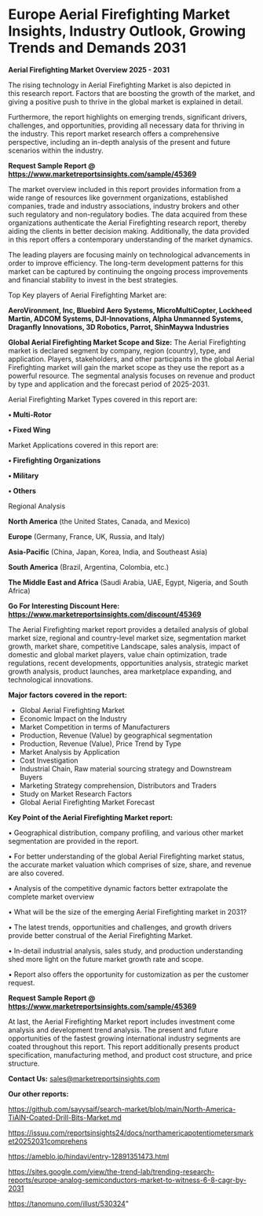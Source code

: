 # Europe Aerial Firefighting Market Insights, Industry Outlook, Growing Trends and Demands 2031

<Strong> Aerial Firefighting Market Overview 2025 - 2031</strong>

The rising technology in Aerial Firefighting Market is also depicted in this research report. Factors that are boosting the growth of the market, and giving a positive push to thrive in the global market is explained in detail.

Furthermore, the report highlights on emerging trends, significant drivers, challenges, and opportunities, providing all necessary data for thriving in the industry. This report market research offers a comprehensive perspective, including an in-depth analysis of the present and future scenarios within the industry.

<strong>Request Sample Report @ <a href=https://www.marketreportsinsights.com/sample/45369>https://www.marketreportsinsights.com/sample/45369</a></strong>

The market overview included in this report provides information from a wide range of resources like government organizations, established companies, trade and industry associations, industry brokers and other such regulatory and non-regulatory bodies. The data acquired from these organizations authenticate the Aerial Firefighting research report, thereby aiding the clients in better decision making. Additionally, the data provided in this report offers a contemporary understanding of the market dynamics.

The leading players are focusing mainly on technological advancements in order to improve efficiency. The long-term development patterns for this market can be captured by continuing the ongoing process improvements and financial stability to invest in the best strategies.

Top Key players of Aerial Firefighting Market are:

<strong>AeroVironment, Inc, Bluebird Aero Systems, MicroMultiCopter, Lockheed Martin, ADCOM Systems, DJI-Innovations, Alpha Unmanned Systems, Draganfly Innovations, 3D Robotics, Parrot, ShinMaywa Industries</strong>

<strong><b>Global Aerial Firefighting Market Scope and Size:</b></strong>
The Aerial Firefighting market is declared segment by company, region (country), type, and application. Players, stakeholders, and other participants in the global Aerial Firefighting market will gain the market scope as they use the report as a powerful resource. The segmental analysis focuses on revenue and product by type and application and the forecast period of 2025-2031.

Aerial Firefighting Market Types covered in this report are:

<strong>•  Multi-Rotor

•  Fixed Wing</strong>

Market Applications covered in this report are:

<strong>•  Firefighting Organizations

•  Military

•  Others</strong> 

Regional Analysis

<strong>North America</strong> (the United States, Canada, and Mexico)

<strong>Europe</strong> (Germany, France, UK, Russia, and Italy)

<strong>Asia-Pacific</strong> (China, Japan, Korea, India, and Southeast Asia)

<strong>South America</strong> (Brazil, Argentina, Colombia, etc.)

<strong>The Middle East and Africa</strong> (Saudi Arabia, UAE, Egypt, Nigeria, and South Africa)

<strong>Go For Interesting Discount Here: <a href=https://www.marketreportsinsights.com/discount/45369>https://www.marketreportsinsights.com/discount/45369</a></strong>

The Aerial Firefighting market report provides a detailed analysis of global market size, regional and country-level market size, segmentation market growth, market share, competitive Landscape, sales analysis, impact of domestic and global market players, value chain optimization, trade regulations, recent developments, opportunities analysis, strategic market growth analysis, product launches, area marketplace expanding, and technological innovations.

<strong><b>Major factors covered in the report:</b></strong>
<ul>
  <li>Global Aerial Firefighting Market </li>
  <li>Economic Impact on the Industry</li>
  <li>Market Competition in terms of Manufacturers</li>
  <li>Production, Revenue (Value) by geographical segmentation</li>
  <li>Production, Revenue (Value), Price Trend by Type</li>
  <li>Market Analysis by Application</li>
  <li>Cost Investigation</li>
  <li>Industrial Chain, Raw material sourcing strategy and Downstream Buyers</li>
  <li>Marketing Strategy comprehension, Distributors and Traders</li>
  <li>Study on Market Research Factors</li>
  <li>Global Aerial Firefighting Market Forecast</li>
</ul>

<strong><b>Key Point of the Aerial Firefighting Market report:</b></strong>

• Geographical distribution, company profiling, and various other market segmentation are provided in the report.

• For better understanding of the global Aerial Firefighting market status, the accurate market valuation which comprises of size, share, and revenue are also covered.

• Analysis of the competitive dynamic factors better extrapolate the complete market overview

• What will be the size of the emerging Aerial Firefighting market in 2031?

• The latest trends, opportunities and challenges, and growth drivers provide better construal of the Aerial Firefighting Market.

• In-detail industrial analysis, sales study, and production understanding shed more light on the future market growth rate and scope.

• Report also offers the opportunity for customization as per the customer request.

<strong>Request Sample Report @ <a href=https://www.marketreportsinsights.com/sample/45369>https://www.marketreportsinsights.com/sample/45369</a></strong>

At last, the Aerial Firefighting Market report includes investment come analysis and development trend analysis. The present and future opportunities of the fastest growing international industry segments are coated throughout this report. This report additionally presents product specification, manufacturing method, and product cost structure, and price structure.

<strong>Contact Us:</strong>
sales@marketreportsinsights.com

<strong>Our other reports:</strong>

<a href=https://github.com/sayysaif/search-market/blob/main/North-America-TiAlN-Coated-Drill-Bits-Market.md>https://github.com/sayysaif/search-market/blob/main/North-America-TiAlN-Coated-Drill-Bits-Market.md</a>

<a href=https://issuu.com/reportsinsights24/docs/northamericapotentiometersmarket20252031comprehens>https://issuu.com/reportsinsights24/docs/northamericapotentiometersmarket20252031comprehens</a>

<a href=https://ameblo.jp/hindavi/entry-12891351473.html>https://ameblo.jp/hindavi/entry-12891351473.html</a>

<a href=https://sites.google.com/view/the-trend-lab/trending-research-reports/europe-analog-semiconductors-market-to-witness-6-8-cagr-by-2031>https://sites.google.com/view/the-trend-lab/trending-research-reports/europe-analog-semiconductors-market-to-witness-6-8-cagr-by-2031</a>

<a href=https://tanomuno.com/illust/530324>https://tanomuno.com/illust/530324</a>"
